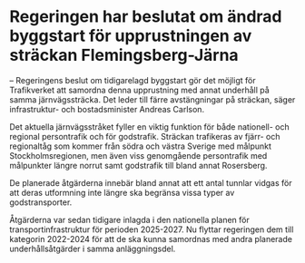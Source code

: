 # Regeringen har beslutat om ändrad byggstart för upprustningen av sträckan Flemingsberg-Järna

– Regeringens beslut om tidigarelagd byggstart gör det möjligt för Trafikverket att samordna denna upprustning med annat underhåll på samma järnvägssträcka. Det leder till färre avstängningar på sträckan, säger infrastruktur- och bostadsminister Andreas Carlson.

Det aktuella järnvägsstråket fyller en viktig funktion för både nationell- och regional persontrafik och för godstrafik. Sträckan trafikeras av fjärr- och regionaltåg som kommer från södra och västra Sverige med målpunkt Stockholmsregionen, men även viss genomgående persontrafik med målpunkter längre norrut samt godstrafik till bland annat Rosersberg.

De planerade åtgärderna innebär bland annat att ett antal tunnlar vidgas för att deras utformning inte längre ska begränsa vissa typer av godstransporter.

Åtgärderna var sedan tidigare inlagda i den nationella planen för transportinfrastruktur för perioden 2025-2027. Nu flyttar regeringen dem till kategorin 2022-2024 för att de ska kunna samordnas med andra planerade underhållsåtgärder i samma anläggningsdel.
